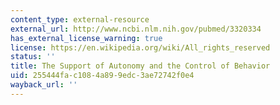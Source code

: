 ```yaml
---
content_type: external-resource
external_url: http://www.ncbi.nlm.nih.gov/pubmed/3320334
has_external_license_warning: true
license: https://en.wikipedia.org/wiki/All_rights_reserved
status: ''
title: The Support of Autonomy and the Control of Behavior
uid: 255444fa-c108-4a89-9edc-3ae72742f0e4
wayback_url: ''
---
```

